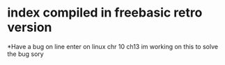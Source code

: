 # index compiled in freebasic retro version


*Have a bug on line enter on linux chr 10 ch13 im working on this to solve the bug sory






